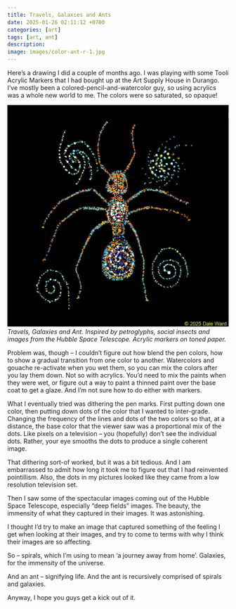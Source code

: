 ```yaml
---
title: Travels, Galaxies and Ants
date: 2025-01-26 02:11:12 +0700
categories: [art]
tags: [art, ant]    
description:
image: images/color-ant-r-1.jpg
---
```


Here’s a drawing I did a couple of months ago. I was playing with some Tooli Acrylic Markers that I had bought up at the Art Supply House in Durango. I’ve mostly been a colored-pencil-and-watercolor guy, so using acrylics was a whole new world to me. The colors were so saturated, so opaque!

![ant painting](images/color-ant-r-1.jpg "Desert Tortoise painting")
*Travels, Galaxies and Ant. Inspired by petroglyphs, social insects and images from the Hubble Space Telescope. Acrylic markers on toned paper.*

Problem was, though – I couldn’t figure out how blend the pen colors, how to show a gradual transition from one color to another. Watercolors and gouache re-activate when you wet them, so you can mix the colors after you lay them down. Not so with acrylics. You’d need to mix the paints when they were wet, or figure out a way to paint a thinned paint over the base coat to get a glaze. And I’m not sure how to do either with markers.

What I eventually tried was dithering the pen marks. First putting down one color, then putting down dots of the color that I wanted to inter-grade. Changing the frequency of the lines and dots of the two colors so that, at a distance, the base color that the viewer saw was a proportional mix of the dots. Like pixels on a television – you (hopefully) don’t see the individual dots. Rather, your eye smooths the dots to produce a single coherent image.

That dithering sort-of worked, but it was a bit tedious. And I am embarrassed to admit how long it took me to figure out that I had reinvented pointillism. Also, the dots in my pictures looked like they came from a low resolution television set.

Then I saw some of the spectacular images coming out of the Hubble Space Telescope, especially “deep fields” images. The beauty, the immensity of what they captured in their images. It was astonishing.

I thought I’d try to make an image that captured something of the feeling I get when looking at their images, and try to come to terms with why I think their images are so affecting.

So – spirals, which I’m using to mean ‘a journey away from home’. Galaxies, for the immensity of the universe.

And an ant – signifying life. And the ant is recursively comprised of spirals and galaxies.

Anyway, I hope you guys get a kick out of it.

